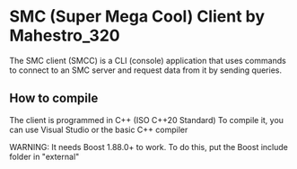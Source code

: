 # SMC (Super Mega Cool) Client by Mahestro_320

The SMC client (SMCC) is a CLI (console) application that uses commands to connect to an SMC server and request data from it by sending queries.

## How to compile

The client is programmed in C++ (ISO C++20 Standard)
To compile it, you can use Visual Studio or the basic C++ compiler

WARNING: It needs Boost 1.88.0+ to work. To do this, put the Boost include folder in "external"
